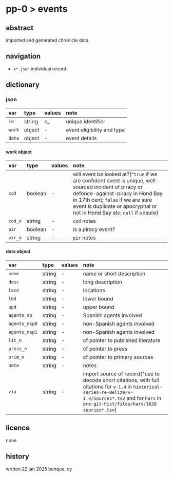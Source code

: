 # pp-0 > events
## abstract
imported and generated chronicle data

## navigation
- `e*.json` individual record

## dictionary
### json
| var | type | values | note |
|:--|:--|:--|:--|
| `id` | string | e_ | unique identifier |
| `work` | object | - | event eligibility and type |
| `data` | object | - | event details |

#### work object
| var | type | values | note |
|:--|:--|:--|:--|
| `cod` | boolean | - | will event be looked at?[^`true` if we are confident event is unique, well-sourced incident of piracy or defence-against-piracy in Hond Bay in 17th cent; `false` if we are sure event is duplicate or apocryphal or not in Hond Bay etc; `null` if unsure] |
| `cod_n` | string | - | `cod` notes |
| `pir` | boolean | - | is a piracy event? |
| `pir_n` | string | - | `pir` notes |

#### data object
| var | type | values | note |
|:--|:--|:--|:--|
| `name` | string | - | name or short description |
| `desc` | string | - | long description |
| `locn` | string | - | locations |
| `lbd` | string | - | lower bound |
| `upd` | string | - | upper bound |
| `agents_sp` | string | - | Spanish agents involved |
| `agents_nsp0` | string | - | non-Spanish agents involved |
| `agents_nsp1` | string | - | non-Spanish agents involved |
| `lit_n` | string | - | cf pointer to published literature |
| `press_n` | string | - | cf pointer to press |
| `prim_n` | string | - | cf pointer to primary sources |
| `note` | string | - | notes |
| `via` | string | - | import source of record[^use to decode short citations, with full citations for `v-1.4` in `historical-series-re-Belize/v-1.4/Sources*.tsv` and for `harv` in `pre-git-hist/files/harv/1638 sources*.tsv`] |

## licence
none

## history
written 22 jan 2025 benque, cy